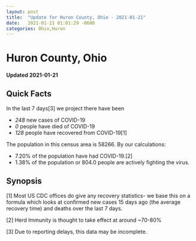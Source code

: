 ```yaml
---
layout: post
title:  "Update for Huron County, Ohio - 2021-01-21"
date:   2021-01-21 01:01:29 -0600
categories: Ohio,Huron
---
```


# Huron County, Ohio
#### Updated 2021-01-21

## Quick Facts

In the last 7 days[3] we project there have been
- *248* new cases of COVID-19
- *0* people have died of COVID-19
- *128* people have recovered from COVID-19[1]

The population in this census area is 58266. By our calculations:
- 7.20% of the population have had COVID-19.[2]
- 1.38% of the population or 804.0 people are actively fighting the virus.

## Synopsis




[1] Most US CDC offices do give any recovery statistics- we base this on a formula which looks at confirmed new cases
15 days ago (the average recovery time) and deaths over the last 7 days.

[2] Herd Immunity is thought to take effect at around ~70-80%

[3] Due to reporting delays, this data may be incomplete.
 
    